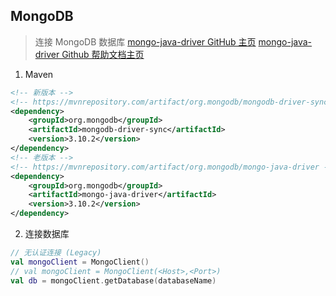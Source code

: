 ## MongoDB
> 连接 MongoDB 数据库
> [mongo-java-driver GitHub 主页](https://github.com/mongodb/mongo-java-driver)
> [mongo-java-driver Github 帮助文档主页](http://mongodb.github.io/mongo-java-driver/)
1. Maven
```xml
<!-- 新版本 -->
<!-- https://mvnrepository.com/artifact/org.mongodb/mongodb-driver-sync -->
<dependency>
    <groupId>org.mongodb</groupId>
    <artifactId>mongodb-driver-sync</artifactId>
    <version>3.10.2</version>
</dependency>
<!-- 老版本 -->
<!-- https://mvnrepository.com/artifact/org.mongodb/mongo-java-driver -->
<dependency>
    <groupId>org.mongodb</groupId>
    <artifactId>mongo-java-driver</artifactId>
    <version>3.10.2</version>
</dependency>
```
2. 连接数据库
```kotlin
// 无认证连接 (Legacy)
val mongoClient = MongoClient()
// val mongoClient = MongoClient(<Host>,<Port>)
val db = mongoClient.getDatabase(databaseName)
```